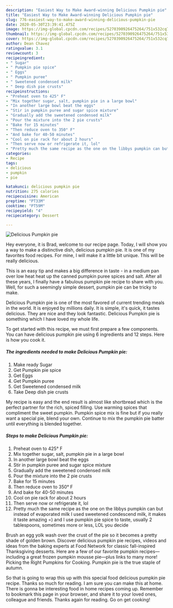 ```yaml
---
description: "Easiest Way to Make Award-winning Delicious Pumpkin pie"
title: "Easiest Way to Make Award-winning Delicious Pumpkin pie"
slug: 776-easiest-way-to-make-award-winning-delicious-pumpkin-pie
date: 2020-05-30T23:39:41.475Z
image: https://img-global.cpcdn.com/recipes/5270390926475264/751x532cq70/delicious-pumpkin-pie-recipe-main-photo.jpg
thumbnail: https://img-global.cpcdn.com/recipes/5270390926475264/751x532cq70/delicious-pumpkin-pie-recipe-main-photo.jpg
cover: https://img-global.cpcdn.com/recipes/5270390926475264/751x532cq70/delicious-pumpkin-pie-recipe-main-photo.jpg
author: Dean Chavez
ratingvalue: 3.1
reviewcount: 3
recipeingredient:
- " Sugar"
- " Pumpkin pie spice"
- " Eggs"
- " Pumpkin puree"
- " Sweetened condensed milk"
- " Deep dish pie crusts"
recipeinstructions:
- "Preheat oven to 425° F"
- "Mix together sugar, salt, pumpkin pie in a large bowl"
- "In another large bowl beat the eggs"
- "Stir in pumpkin puree and sugar spice mixture"
- "Gradually add the sweetened condensed milk"
- "Pour the mixture into the 2 pie crusts"
- "Bake for 15 minutes"
- "Then reduce oven to 350° F"
- "And bake for 40-50 minutes"
- "Cool on pie rack for about 2 hours"
- "Then serve now or refrigerate it, lol"
- "Pretty much the same recipe as the one on the libbys pumpkin can but instead of evaporated milk I used sweetened condescend milk, it makes it taste amazing =) and I use pumpkin pie spice to taste, usually 2 tablespoons, sometimes more or less, LOL you decide"
categories:
- Recipe
tags:
- delicious
- pumpkin
- pie

katakunci: delicious pumpkin pie 
nutrition: 275 calories
recipecuisine: American
preptime: "PT33M"
cooktime: "PT59M"
recipeyield: "4"
recipecategory: Dessert

---
```



![Delicious Pumpkin pie](https://img-global.cpcdn.com/recipes/5270390926475264/751x532cq70/delicious-pumpkin-pie-recipe-main-photo.jpg)

Hey everyone, it is Brad, welcome to our recipe page. Today, I will show you a way to make a distinctive dish, delicious pumpkin pie. It is one of my favorites food recipes. For mine, I will make it a little bit unique. This will be really delicious.

This is an easy tip and makes a big difference in taste - in a medium pan over low heat heat up the canned pumpkin puree spices and salt. After all these years, I finally have a fabulous pumpkin pie recipe to share with you. Well, for such a seemingly simple dessert, pumpkin pie can be tricky to make.

Delicious Pumpkin pie is one of the most favored of current trending meals in the world. It is enjoyed by millions daily. It is simple, it's quick, it tastes delicious. They are nice and they look fantastic. Delicious Pumpkin pie is something which I have loved my whole life.


To get started with this recipe, we must first prepare a few components. You can have delicious pumpkin pie using 6 ingredients and 12 steps. Here is how you cook it.

<!--inarticleads1-->

##### The ingredients needed to make Delicious Pumpkin pie:

1. Make ready  Sugar
1. Get  Pumpkin pie spice
1. Get  Eggs
1. Get  Pumpkin puree
1. Get  Sweetened condensed milk
1. Take  Deep dish pie crusts


My recipe is easy and the end result is almost like shortbread which is the perfect partner for the rich, spiced filling. Use warming spices that compliment the sweet pumpkin. Pumpkin spice mix is fine but if you really want a special pie, blend your own. Continue to mix the pumpkin pie batter until everything is blended together. 

<!--inarticleads2-->

##### Steps to make Delicious Pumpkin pie:

1. Preheat oven to 425° F
1. Mix together sugar, salt, pumpkin pie in a large bowl
1. In another large bowl beat the eggs
1. Stir in pumpkin puree and sugar spice mixture
1. Gradually add the sweetened condensed milk
1. Pour the mixture into the 2 pie crusts
1. Bake for 15 minutes
1. Then reduce oven to 350° F
1. And bake for 40-50 minutes
1. Cool on pie rack for about 2 hours
1. Then serve now or refrigerate it, lol
1. Pretty much the same recipe as the one on the libbys pumpkin can but instead of evaporated milk I used sweetened condescend milk, it makes it taste amazing =) and I use pumpkin pie spice to taste, usually 2 tablespoons, sometimes more or less, LOL you decide


Brush an egg yolk wash over the crust of the pie so it becomes a pretty shade of golden brown. Discover delicious pumpkin pie recipes, videos and ideas from the baking experts at Food Network for classic fall-inspired Thanksgiving desserts. Here are a few of our favorite pumpkin recipes—including a great frozen pumpkin mousse pie—plus links to many more! Picking the Right Pumpkins for Cooking. Pumpkin pie is the true staple of autumn. 

So that is going to wrap this up with this special food delicious pumpkin pie recipe. Thanks so much for reading. I am sure you can make this at home. There is gonna be interesting food in home recipes coming up. Remember to bookmark this page in your browser, and share it to your loved ones, colleague and friends. Thanks again for reading. Go on get cooking!
